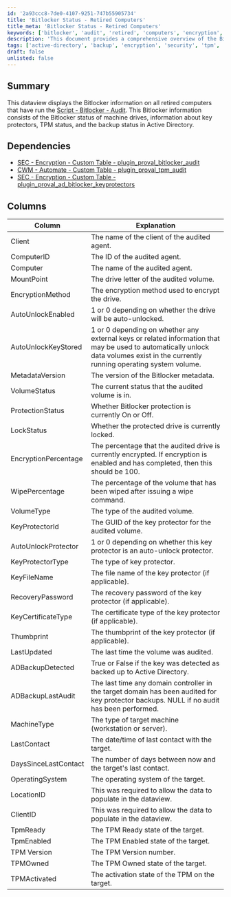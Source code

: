 ```yaml
---
id: '2a93ccc8-7de0-4107-9251-747b55905734'
title: 'Bitlocker Status - Retired Computers'
title_meta: 'Bitlocker Status - Retired Computers'
keywords: ['bitlocker', 'audit', 'retired', 'computers', 'encryption', 'tpm', 'active-directory']
description: 'This document provides a comprehensive overview of the Bitlocker information displayed in the dataview for all retired computers that have executed the Bitlocker Audit script. It details the Bitlocker status of machine drives, key protectors, TPM status, and backup status in Active Directory, along with the necessary dependencies and column explanations.'
tags: ['active-directory', 'backup', 'encryption', 'security', 'tpm', 'windows']
draft: false
unlisted: false
---
```


## Summary

This dataview displays the Bitlocker information on all retired computers that have run the [Script - Bitlocker - Audit](<../cwa/scripts/Bitlocker - Audit.md>). This Bitlocker information consists of the Bitlocker status of machine drives, information about key protectors, TPM status, and the backup status in Active Directory.

## Dependencies

- [SEC - Encryption - Custom Table - plugin_proval_bitlocker_audit](<../cwa/tables/plugin_proval_bitlocker_audit.md>)
- [CWM - Automate - Custom Table - plugin_proval_tpm_audit](<../cwa/tables/plugin_proval_tpm_audit.md>)
- [SEC - Encryption - Custom Table - plugin_proval_ad_bitlocker_keyprotectors](<../cwa/tables/plugin_proval_ad_bitlocker_keyprotectors.md>)

## Columns

| Column                    | Explanation                                                                                                                                                                 |
|--------------------------|-----------------------------------------------------------------------------------------------------------------------------------------------------------------------------|
| Client                   | The name of the client of the audited agent.                                                                                                                             |
| ComputerID               | The ID of the audited agent.                                                                                                                                              |
| Computer                 | The name of the audited agent.                                                                                                                                             |
| MountPoint               | The drive letter of the audited volume.                                                                                                                                   |
| EncryptionMethod         | The encryption method used to encrypt the drive.                                                                                                                          |
| AutoUnlockEnabled        | 1 or 0 depending on whether the drive will be auto-unlocked.                                                                                                             |
| AutoUnlockKeyStored      | 1 or 0 depending on whether any external keys or related information that may be used to automatically unlock data volumes exist in the currently running operating system volume. |
| MetadataVersion          | The version of the Bitlocker metadata.                                                                                                                                     |
| VolumeStatus             | The current status that the audited volume is in.                                                                                                                         |
| ProtectionStatus         | Whether Bitlocker protection is currently On or Off.                                                                                                                      |
| LockStatus               | Whether the protected drive is currently locked.                                                                                                                          |
| EncryptionPercentage     | The percentage that the audited drive is currently encrypted. If encryption is enabled and has completed, then this should be 100.                                         |
| WipePercentage           | The percentage of the volume that has been wiped after issuing a wipe command.                                                                                            |
| VolumeType               | The type of the audited volume.                                                                                                                                           |
| KeyProtectorId          | The GUID of the key protector for the audited volume.                                                                                                                     |
| AutoUnlockProtector      | 1 or 0 depending on whether this key protector is an auto-unlock protector.                                                                                               |
| KeyProtectorType         | The type of key protector.                                                                                                                                                 |
| KeyFileName              | The file name of the key protector (if applicable).                                                                                                                       |
| RecoveryPassword         | The recovery password of the key protector (if applicable).                                                                                                              |
| KeyCertificateType       | The certificate type of the key protector (if applicable).                                                                                                               |
| Thumbprint               | The thumbprint of the key protector (if applicable).                                                                                                                     |
| LastUpdated              | The last time the volume was audited.                                                                                                                                     |
| ADBackupDetected         | True or False if the key was detected as backed up to Active Directory.                                                                                                  |
| ADBackupLastAudit        | The last time any domain controller in the target domain has been audited for key protector backups. NULL if no audit has been performed.                                   |
| MachineType              | The type of target machine (workstation or server).                                                                                                                       |
| LastContact              | The date/time of last contact with the target.                                                                                                                            |
| DaysSinceLastContact     | The number of days between now and the target's last contact.                                                                                                            |
| OperatingSystem          | The operating system of the target.                                                                                                                                       |
| LocationID               | This was required to allow the data to populate in the dataview.                                                                                                         |
| ClientID                 | This was required to allow the data to populate in the dataview.                                                                                                         |
| TpmReady                 | The TPM Ready state of the target.                                                                                                                                       |
| TpmEnabled               | The TPM Enabled state of the target.                                                                                                                                     |
| TPM Version              | The TPM Version number.                                                                                                                                                   |
| TPMOwned                 | The TPM Owned state of the target.                                                                                                                                       |
| TPMActivated             | The activation state of the TPM on the target.                                                                                                                           |



